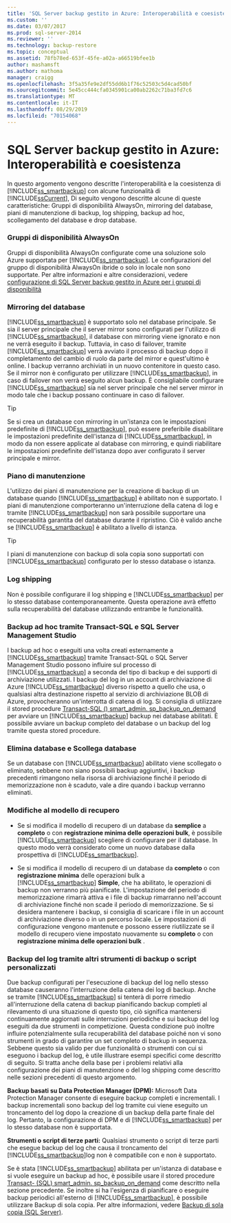 ```yaml
---
title: 'SQL Server backup gestito in Azure: Interoperabilità e coesistenza | Microsoft Docs'
ms.custom: ''
ms.date: 03/07/2017
ms.prod: sql-server-2014
ms.reviewer: ''
ms.technology: backup-restore
ms.topic: conceptual
ms.assetid: 78fb78ed-653f-45fe-a02a-a66519bfee1b
author: mashamsft
ms.author: mathoma
manager: craigg
ms.openlocfilehash: 3f5a35fe9e2df55dd6b1f76c52503c5d4cad50bf
ms.sourcegitcommit: 5e45cc444cfa0345901ca00ab2262c71ba3fd7c6
ms.translationtype: MT
ms.contentlocale: it-IT
ms.lasthandoff: 08/29/2019
ms.locfileid: "70154068"
---
```

# <a name="sql-server-managed-backup-to-azure-interoperability-and-coexistence"></a>SQL Server backup gestito in Azure: Interoperabilità e coesistenza
  In questo argomento vengono descritte l'interoperabilità e la coesistenza di [!INCLUDE[ss_smartbackup](../includes/ss-smartbackup-md.md)] con alcune funzionalità di [!INCLUDE[ssCurrent](../includes/sscurrent-md.md)], Di seguito vengono descritte alcune di queste caratteristiche: Gruppi di disponibilità AlwaysOn, mirroring del database, piani di manutenzione di backup, log shipping, backup ad hoc, scollegamento del database e drop database.  
  
### <a name="alwayson-availability-groups"></a>Gruppi di disponibilità AlwaysOn  
 Gruppi di disponibilità AlwaysOn configurate come una soluzione solo Azure supportata per [!INCLUDE[ss_smartbackup](../includes/ss-smartbackup-md.md)]. Le configurazioni del gruppo di disponibilità AlwaysOn ibride o solo in locale non sono supportate. Per altre informazioni e altre considerazioni, vedere [configurazione di SQL Server backup gestito in Azure per i gruppi di disponibilità](../../2014/database-engine/setting-up-sql-server-managed-backup-to-windows-azure-for-availability-groups.md)  
  
### <a name="database-mirroring"></a>Mirroring del database  
 [!INCLUDE[ss_smartbackup](../includes/ss-smartbackup-md.md)] è supportato solo nel database principale. Se sia il server principale che il server mirror sono configurati per l'utilizzo di [!INCLUDE[ss_smartbackup](../includes/ss-smartbackup-md.md)], il database con mirroring viene ignorato e non ne verrà eseguito il backup. Tuttavia, in caso di failover, tramite [!INCLUDE[ss_smartbackup](../includes/ss-smartbackup-md.md)] verrà avviato il processo di backup dopo il completamento del cambio di ruolo da parte del mirror e quest'ultimo è online. I backup verranno archiviati in un nuovo contenitore in questo caso. Se il mirror non è configurato per utilizzare [!INCLUDE[ss_smartbackup](../includes/ss-smartbackup-md.md)], in caso di failover non verrà eseguito alcun backup. È consigliabile configurare [!INCLUDE[ss_smartbackup](../includes/ss-smartbackup-md.md)] sia nel server principale che nel server mirror in modo tale che i backup possano continuare in caso di failover.  
  
> [!TIP]  
>  Se si crea un database con mirroring in un'istanza con le impostazioni predefinite di [!INCLUDE[ss_smartbackup](../includes/ss-smartbackup-md.md)], può essere preferibile disabilitare le impostazioni predefinite dell'istanza di [!INCLUDE[ss_smartbackup](../includes/ss-smartbackup-md.md)], in modo da non essere applicate al database con mirroring, e quindi riabilitare le impostazioni predefinite dell'istanza dopo aver configurato il server principale e mirror.  
  
### <a name="maintenance-plan"></a>Piano di manutenzione  
 L'utilizzo dei piani di manutenzione per la creazione di backup di un database quando [!INCLUDE[ss_smartbackup](../includes/ss-smartbackup-md.md)] è abilitato non è supportato. I piani di manutenzione comporteranno un'interruzione della catena di log e tramite [!INCLUDE[ss_smartbackup](../includes/ss-smartbackup-md.md)] non sarà possibile supportare una recuperabilità garantita del database durante il ripristino. Ciò è valido anche se [!INCLUDE[ss_smartbackup](../includes/ss-smartbackup-md.md)] è abilitato a livello di istanza.  
  
> [!TIP]  
>  I piani di manutenzione con backup di sola copia sono supportati con [!INCLUDE[ss_smartbackup](../includes/ss-smartbackup-md.md)] configurato per lo stesso database o istanza.  
  
### <a name="log-shipping"></a>Log shipping  
 Non è possibile configurare il log shipping e [!INCLUDE[ss_smartbackup](../includes/ss-smartbackup-md.md)] per lo stesso database contemporaneamente. Questa operazione avrà effetto sulla recuperabilità del database utilizzando entrambe le funzionalità.  
  
### <a name="ad-hoc-backups-using-transact-sql-and-sql-server-management-studio"></a>Backup ad hoc tramite Transact-SQL e SQL Server Management Studio  
 I backup ad hoc o eseguiti una volta creati esternamente a [!INCLUDE[ss_smartbackup](../includes/ss-smartbackup-md.md)] tramite Transact-SQL o SQL Server Management Studio possono influire sul processo di [!INCLUDE[ss_smartbackup](../includes/ss-smartbackup-md.md)] a seconda del tipo di backup e dei supporti di archiviazione utilizzati. I backup del log in un account di archiviazione di Azure [!INCLUDE[ss_smartbackup](../includes/ss-smartbackup-md.md)] diverso rispetto a quello che usa, o qualsiasi altra destinazione rispetto al servizio di archiviazione BLOB di Azure, provocheranno un'interrotta di catena di log. Si consiglia di utilizzare il stored procedure [Transact-SQL &#40;&#41; smart_admin. sp_backup_on_demand](/sql/relational-databases/system-stored-procedures/managed-backup-sp-backup-on-demand-transact-sql) per avviare un [!INCLUDE[ss_smartbackup](../includes/ss-smartbackup-md.md)] backup nei database abilitati. È possibile avviare un backup completo del database o un backup del log tramite questa stored procedure.  
  
### <a name="drop-database-and-detach-database"></a>Elimina database e Scollega database  
 Se un database con [!INCLUDE[ss_smartbackup](../includes/ss-smartbackup-md.md)] abilitato viene scollegato o eliminato, sebbene non siano possibili backup aggiuntivi, i backup precedenti rimangono nella risorsa di archiviazione finché il periodo di memorizzazione non è scaduto, vale a dire quando i backup verranno eliminati.  
  
### <a name="changes-to-recovery-model"></a>Modifiche al modello di recupero  
  
-   Se si modifica il modello di recupero di un database da **semplice** a **completo** o con **registrazione minima delle operazioni bulk**, è possibile [!INCLUDE[ss_smartbackup](../includes/ss-smartbackup-md.md)] scegliere di configurare per il database. In questo modo verrà considerato come un nuovo database dalla prospettiva di [!INCLUDE[ss_smartbackup](../includes/ss-smartbackup-md.md)].  
  
-   Se si modifica il modello di recupero di un database da **completo** o con **registrazione minima** delle operazioni bulk a [!INCLUDE[ss_smartbackup](../includes/ss-smartbackup-md.md)] **Simple**, che ha abilitato, le operazioni di backup non verranno più pianificate. L'impostazione del periodo di memorizzazione rimarrà attiva e i file di backup rimarranno nell'account di archiviazione finché non scade il periodo di memorizzazione. Se si desidera mantenere i backup, si consiglia di scaricare i file in un account di archiviazione diverso o in un percorso locale. Le impostazioni di configurazione vengono mantenute e possono essere riutilizzate se il modello di recupero viene impostato nuovamente su **completo** o con **registrazione minima delle operazioni bulk** .  
  
### <a name="log-backups-using-other-backup-tools-or-custom-scripts"></a>Backup del log tramite altri strumenti di backup o script personalizzati  
 Due backup configurati per l'esecuzione di backup del log nello stesso database causeranno l'interruzione della catena dei log di backup. Anche se tramite [!INCLUDE[ss_smartbackup](../includes/ss-smartbackup-md.md)] si tenterà di porre rimedio all'interruzione della catena di backup pianificando backup completi al rilevamento di una situazione di questo tipo, ciò significa mantenersi continuamente aggiornati sulle interruzioni periodiche e sui backup del log eseguiti da due strumenti in competizione. Questa condizione può inoltre influire potenzialmente sulla recuperabilità del database poiché non vi sono strumenti in grado di garantire un set completo di backup in sequenza. Sebbene questo sia valido per due funzionalità o strumenti con cui si eseguono i backup del log, è utile illustrare esempi specifici come descritto di seguito. Si tratta anche della base per i problemi relativi alla configurazione dei piani di manutenzione o del log shipping come descritto nelle sezioni precedenti di questo argomento.  
  
 **Backup basati su Data Protection Manager (DPM):** Microsoft Data Protection Manager consente di eseguire backup completi e incrementali. I backup incrementali sono backup del log tramite cui viene eseguito un troncamento del log dopo la creazione di un backup della parte finale del log. Pertanto, la configurazione di DPM e di [!INCLUDE[ss_smartbackup](../includes/ss-smartbackup-md.md)] per lo stesso database non è supportata.  
  
 **Strumenti o script di terze parti:** Qualsiasi strumento o script di terze parti che esegue backup del log che causa il troncamento del [!INCLUDE[ss_smartbackup](../includes/ss-smartbackup-md.md)]log non è compatibile con e non è supportato.  
  
 Se è stata [!INCLUDE[ss_smartbackup](../includes/ss-smartbackup-md.md)] abilitata per un'istanza di database e si vuole eseguire un backup ad hoc, è possibile usare il stored procedure [Transact- &#40;SQL&#41; smart_admin. sp_backup_on_demand](/sql/relational-databases/system-stored-procedures/managed-backup-sp-backup-on-demand-transact-sql) come descritto nella sezione precedente. Se inoltre si ha l'esigenza di pianificare o eseguire backup periodici all'esterno di [!INCLUDE[ss_smartbackup](../includes/ss-smartbackup-md.md)], è possibile utilizzare Backup di sola copia.  Per altre informazioni, vedere [Backup di sola copia &#40;SQL Server&#41;](../relational-databases/backup-restore/copy-only-backups-sql-server.md).  
  
  
